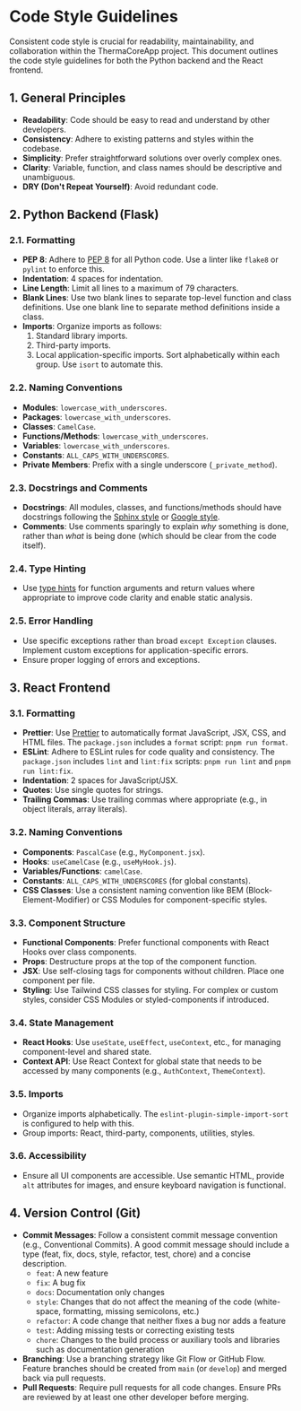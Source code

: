 # Code Style Guidelines

Consistent code style is crucial for readability, maintainability, and collaboration within the ThermaCoreApp project. This document outlines the code style guidelines for both the Python backend and the React frontend.

## 1. General Principles

*   **Readability**: Code should be easy to read and understand by other developers.
*   **Consistency**: Adhere to existing patterns and styles within the codebase.
*   **Simplicity**: Prefer straightforward solutions over overly complex ones.
*   **Clarity**: Variable, function, and class names should be descriptive and unambiguous.
*   **DRY (Don't Repeat Yourself)**: Avoid redundant code.

## 2. Python Backend (Flask)

### 2.1. Formatting

*   **PEP 8**: Adhere to [PEP 8](https://www.python.org/dev/peps/pep-0008/) for all Python code. Use a linter like `flake8` or `pylint` to enforce this.
*   **Indentation**: 4 spaces for indentation.
*   **Line Length**: Limit all lines to a maximum of 79 characters.
*   **Blank Lines**: Use two blank lines to separate top-level function and class definitions. Use one blank line to separate method definitions inside a class.
*   **Imports**: Organize imports as follows:
    1.  Standard library imports.
    2.  Third-party imports.
    3.  Local application-specific imports.
    Sort alphabetically within each group. Use `isort` to automate this.

### 2.2. Naming Conventions

*   **Modules**: `lowercase_with_underscores`.
*   **Packages**: `lowercase_with_underscores`.
*   **Classes**: `CamelCase`.
*   **Functions/Methods**: `lowercase_with_underscores`.
*   **Variables**: `lowercase_with_underscores`.
*   **Constants**: `ALL_CAPS_WITH_UNDERSCORES`.
*   **Private Members**: Prefix with a single underscore (`_private_method`).

### 2.3. Docstrings and Comments

*   **Docstrings**: All modules, classes, and functions/methods should have docstrings following the [Sphinx style](https://sphinx-rtd-tutorial.readthedocs.io/en/latest/docstrings.html) or [Google style](https://google.github.io/styleguide/pyguide.html#pyguide-format-docstrings).
*   **Comments**: Use comments sparingly to explain *why* something is done, rather than *what* is being done (which should be clear from the code itself).

### 2.4. Type Hinting

*   Use [type hints](https://docs.python.org/3/library/typing.html) for function arguments and return values where appropriate to improve code clarity and enable static analysis.

### 2.5. Error Handling

*   Use specific exceptions rather than broad `except Exception` clauses. Implement custom exceptions for application-specific errors.
*   Ensure proper logging of errors and exceptions.

## 3. React Frontend

### 3.1. Formatting

*   **Prettier**: Use [Prettier](https://prettier.io/) to automatically format JavaScript, JSX, CSS, and HTML files. The `package.json` includes a `format` script: `pnpm run format`.
*   **ESLint**: Adhere to ESLint rules for code quality and consistency. The `package.json` includes `lint` and `lint:fix` scripts: `pnpm run lint` and `pnpm run lint:fix`.
*   **Indentation**: 2 spaces for JavaScript/JSX.
*   **Quotes**: Use single quotes for strings.
*   **Trailing Commas**: Use trailing commas where appropriate (e.g., in object literals, array literals).

### 3.2. Naming Conventions

*   **Components**: `PascalCase` (e.g., `MyComponent.jsx`).
*   **Hooks**: `useCamelCase` (e.g., `useMyHook.js`).
*   **Variables/Functions**: `camelCase`.
*   **Constants**: `ALL_CAPS_WITH_UNDERSCORES` (for global constants).
*   **CSS Classes**: Use a consistent naming convention like BEM (Block-Element-Modifier) or CSS Modules for component-specific styles.

### 3.3. Component Structure

*   **Functional Components**: Prefer functional components with React Hooks over class components.
*   **Props**: Destructure props at the top of the component function.
*   **JSX**: Use self-closing tags for components without children. Place one component per file.
*   **Styling**: Use Tailwind CSS classes for styling. For complex or custom styles, consider CSS Modules or styled-components if introduced.

### 3.4. State Management

*   **React Hooks**: Use `useState`, `useEffect`, `useContext`, etc., for managing component-level and shared state.
*   **Context API**: Use React Context for global state that needs to be accessed by many components (e.g., `AuthContext`, `ThemeContext`).

### 3.5. Imports

*   Organize imports alphabetically. The `eslint-plugin-simple-import-sort` is configured to help with this.
*   Group imports: React, third-party, components, utilities, styles.

### 3.6. Accessibility

*   Ensure all UI components are accessible. Use semantic HTML, provide `alt` attributes for images, and ensure keyboard navigation is functional.

## 4. Version Control (Git)

*   **Commit Messages**: Follow a consistent commit message convention (e.g., Conventional Commits). A good commit message should include a type (feat, fix, docs, style, refactor, test, chore) and a concise description.
    *   `feat`: A new feature
    *   `fix`: A bug fix
    *   `docs`: Documentation only changes
    *   `style`: Changes that do not affect the meaning of the code (white-space, formatting, missing semicolons, etc.)
    *   `refactor`: A code change that neither fixes a bug nor adds a feature
    *   `test`: Adding missing tests or correcting existing tests
    *   `chore`: Changes to the build process or auxiliary tools and libraries such as documentation generation
*   **Branching**: Use a branching strategy like Git Flow or GitHub Flow. Feature branches should be created from `main` (or `develop`) and merged back via pull requests.
*   **Pull Requests**: Require pull requests for all code changes. Ensure PRs are reviewed by at least one other developer before merging.
